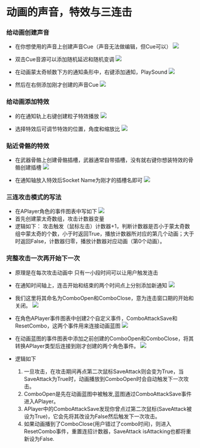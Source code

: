 # 动画的声音，特效与三连击

### 给动画创建声音

* 在你想使用的声音上创建声音Cue（声音无法做编辑，但Cue可以）
![](./img/05.2.png)

* 双击Cue音源可以添加随机延迟和随机变调
![](./img/05.4.png)

* 在动画蒙太奇帧数下方的通知条形中，右键添加通知，PlaySound
![](./img/05.1.png)

* 然后在右侧添加刚才创建的声音Cue
![](./img/05.3.png)

### 给动画添加特效
* 的在通知轨上右键创建粒子特效播放
![](./img/05.5.png)

* 选择特效后可调节特效的位置，角度和缩放比
![](./img/05.6.png)

### 贴近骨骼的特效
* 在武器骨骼上创建骨骼插槽，武器通常自带插槽，没有就右键你想装特效的骨骼创建插槽
![](./img/05.8.png)

* 在通知轴放入特效后Socket Name为刚才的插槽名即可
![](./img/05.9.png)

### 三连攻击模式的写法
* 在APlayer角色的事件图表中写如下
![](./img/05.7.png)
* 首先创建蒙太奇数组，攻击计数器变量
* 逻辑如下：
攻击触发（鼠标左击）计数器+1，判断计数器是否小于蒙太奇数组中蒙太奇的个数，小于时返回True，播放计数器所对应的第几个动画；大于时返回False，计数器归零，播放计数器对应动画（第0个动画）。

### 完整攻击一次再开始下一次
* 原理是在每次攻击动画中 只有一小段时间可以让用户触发连击
* 在通知时间轴上，连击开始和结束的两个时间点上分别添加新通知
![](./img/05.10.png)

* 我们这里将其命名为ComboOpen和ComboClose，意为连击窗口期的开始和关闭。
![](./img/05.11.png)

* 在角色APlayer事件图表中创建2个自定义事件，ComboAttackSave和ResetCombo，这两个事件用来连接动画蓝图
![](./img/05.13.png)

* 在动画蓝图的事件图表中添加之前创建的ComboOpen和ComboClose，将其转换APlayer类型后连接到刚才创建的两个角色事件。
![](./img/05.12.png)

* 逻辑如下
	1. 一旦攻击，在攻击期间再点第二次鼠标SaveAttack则会变为True，当SaveAttack为True时，动画播放到ComboOpen时会自动触发下一次攻击。
	2. ComboOpen是先在动画蓝图中被触发,蓝图通过ComboAttackSave事件进入APlayer。
	3. APlayer中的ComboAttackSave发现你曾点过第二次鼠标(SaveAttack被设为True)，它会先将其改设为False然后触发下一次攻击。
	4. 如果动画播到了ComboClose(用户错过了combo时间)，则进入ResetCombo事件，重置连招计数器，SaveAttack isAttacking也都将重新设为False.